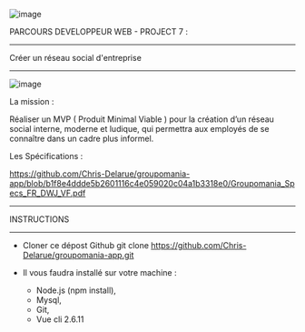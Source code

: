 
![image](https://user-images.githubusercontent.com/73162047/148680206-712e5b56-5b93-4ad8-9bc1-e73331cede0f.png)



PARCOURS DEVELOPPEUR WEB - PROJECT 7 :

_________________________________________

Créer un  réseau social d'entreprise 

_________________________________________

![image](https://user-images.githubusercontent.com/73162047/148641641-072d3c6b-a574-430f-b18f-a6ffef40eac6.png)


La mission :

Réaliser un MVP ( Produit Minimal Viable ) pour la création d’un réseau social interne, moderne et ludique, qui permettra aux employés de se connaître dans un cadre plus informel.

Les Spécifications :

https://github.com/Chris-Delarue/groupomania-app/blob/b1f8e4ddde5b2601116c4e059020c04a1b3318e0/Groupomania_Specs_FR_DWJ_VF.pdf

__________________________________________

INSTRUCTIONS
__________________________________________

* Cloner ce dépost Github git clone
	https://github.com/Chris-Delarue/groupomania-app.git
	
* Il vous faudra installé sur votre machine :
  * Node.js (npm install),
  * Mysql,
  * Git,
  * Vue cli 2.6.11

	









